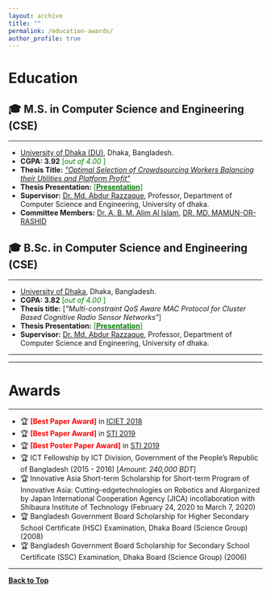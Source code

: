 ```yaml
---
layout: archive
title: ""
permalink: /education-awards/
author_profile: true
---
```


# Education

## 🎓 M.S. in Computer Science and Engineering (CSE)
--------------------------------

* [University of Dhaka (DU)](https://www.du.ac.bd/), Dhaka, Bangladesh.
* **CGPA:  3.92** <span style ="color:Green"> [*out of 4.00* ] </span>
* **Thesis Title:** [*"Optimal Selection of Crowdsourcing Workers Balancing their Utilities and Platform Profit"*](https://sujan-sarker.github.io/files/MS_thesis_report_sujan.pdf) 
* **Thesis Presentation:** [<span style ="color:Green"> [**Presentation**] </span>](https://sujan-sarker.github.io/files/MS_thesis_presentation.pdf) 
* **Supervisor:** [Dr. Md. Abdur Razzaque](https://www.cse.du.ac.bd/profile/?faculty=AR), Professor, Department of Computer Science and Engineering, University of dhaka.
* **Committee Members:** [Dr. A. B. M. Alim Al Islam](https://cse.buet.ac.bd/faculty_list/detail/razi), [DR. MD. MAMUN-OR-RASHID ](https://www.cse.du.ac.bd/profile/?faculty=MR)


## 🎓 B.Sc. in Computer Science and Engineering (CSE)
-----------------------------------------------------------


* [University of Dhaka](https://www.du.ac.bd/), Dhaka, Bangladesh.
* **CGPA:  3.82** <span style ="color:Green"> [*out of 4.00* ] </span>
* **Thesis title:** [*"Multi-constraint QoS Aware MAC Protocol for Cluster Based Cognitive Radio Sensor Networks"*]
* **Thesis Presentation:** [<span style ="color:Green"> [**Presentation**] </span>](https://sujan-sarker.github.io/files/BSc_thesis_presentation.pdf) 
* **Supervisor:** [Dr. Md. Abdur Razzaque](https://www.cse.du.ac.bd/profile/?faculty=AR), Professor, Department of Computer Science and Engineering, University of dhaka.


<!-- <a href="https://sujan-sarker.github.io/education-awards/"> <img src="https://sujan-sarker.github.io/images/educations.png" alt="Education"
	title="Education" width="500" height="50"> </a>
-->
------------------------------------------------------
------------------------------------------------------

# Awards
---------

* 🏆 <span style="color:Red"> **[Best Paper Award]** </span> in [ICIET 2018](https://cse.du.ac.bd/iciet/)
* 🏆  <span style="color:Red"> **[Best Paper Award]** </span> in [STI 2019](http://fse.green.edu.bd/sti-2019/)
* 🏆  <span style="color:Red"> **[Best Poster Paper Award]** </span> in [STI 2019](http://fse.green.edu.bd/sti-2019/)
* 🏆 ICT Fellowship by ICT Division, Government of the People’s Republic of Bangladesh (2015 - 2016) [*Amount: 240,000 BDT*]
* 🏆 Innovative Asia Short-term Scholarship for Short-term Program of Innovative Asia: Cutting-edgetechnologies on Robotics and AIorganized by Japan International Cooperation Agency (JICA) incollaboration with Shibaura Institute of Technology (February 24, 2020 to March 7, 2020)
* 🏆 Bangladesh Government Board Scholarship for Higher Secondary School Certificate (HSC) Examination, Dhaka Board (Science Group) (2008)
* 🏆 Bangladesh Government Board Scholarship for Secondary School Certificate (SSC) Examination, Dhaka Board (Science Group) (2006)
 


<!-- <a href="https://tafseer-nayeem.github.io/education-awards/"> <img src="https://tafseer-nayeem.github.io/images/awards.png" alt="Awards"
	title="Awards" width="550" height="30"> </a> -->

--------------------------------------------

[**Back to Top**](#)

